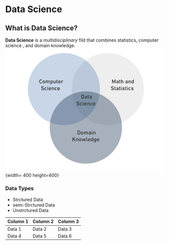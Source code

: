 # Data Science
## What is Data Science?
**Data Science** is a *multidisciplinary* fild that combines statistics, computer science
, and domain knowledge.
![image info](DS-readme.JPG){width= 400 height=400}
### Data Types
* Strctured Data
* semi-Strctured Data
* Unstrctured Data

| Column 1 | Column 2 | Column 3 |
|----------|----------|----------|
| Data 1   | Data 2   | Data 3   |
| Data 4   | Data 5   | Data 6   |
